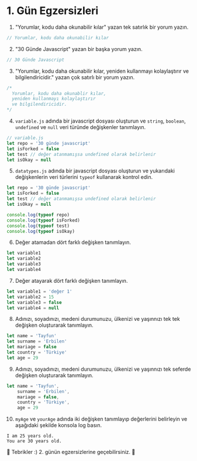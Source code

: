 # 1. Gün Egzersizleri

1. "Yorumlar, kodu daha okunabilir kılar" yazan tek satırlık bir yorum yazın.

```js
// Yorumlar, kodu daha okunabilir kılar
```

2. "30 Günde Javascript" yazan bir başka yorum yazın.

```js
// 30 Günde Javascript
```

3.  "Yorumlar, kodu daha okunabilir kılar, yeniden kullanmayı kolaylaştırır ve bilgilendiricidir." yazan çok satırlı bir yorum yazın.

```js
/*
  Yorumlar, kodu daha okunablir kılar,
  yeniden kullanmayı kolaylaştırır
  ve bilgilendiricidir.
*/
```

4. `variable.js` adında bir javascript dosyası oluşturun ve `string`, `boolean`, `undefined` ve `null` veri türünde değişkenler tanımlayın.

```js
// variable.js
let repo = '30 günde javascript'
let isForked = false
let test // değer atanmamışsa undefined olarak belirlenir
let isOkay = null
```

5. `datatypes.js` adında bir javascript dosyası oluşturun ve yukarıdaki değişkenlerin veri türlerini `typeof` kullanarak kontrol edin.

```js
let repo = '30 günde javascript'
let isForked = false
let test // değer atanmamışsa undefined olarak belirlenir
let isOkay = null

console.log(typeof repo)
console.log(typeof isForked)
console.log(typeof test)
console.log(typeof isOkay)
```

6. Değer atamadan dört farklı değişken tanımlayın.

```js
let variable1
let variable2
let variable3
let variable4
```

7. Değer atayarak dört farklı değişken tanımlayın.

```js
let variable1 = 'değer 1'
let variable2 = 15
let variable3 = false
let variable4 = null
```

8. Adınızı, soyadınızı, medeni durumunuzu, ülkenizi ve yaşınnızı tek tek değişken oluşturarak tanımlayın.

```js
let name = 'Tayfun'
let surname = 'Erbilen'
let mariage = false
let country = 'Türkiye'
let age = 29
```

9. Adınızı, soyadınızı, medeni durumunuzu, ülkenizi ve yaşınnızı tek seferde değişken oluşturarak tanımlayın.

```js
let name = 'Tayfun',
    surname = 'Erbilen',
    mariage = false,
    country = 'Türkiye',
    age = 29
```

10. `myAge` ve `yourAge` adında iki değişken tanımlayıp değerlerini belirleyin ve aşağıdaki şekilde konsola log basın.

```
I am 25 years old.
You are 30 years old.
```

🎉 Tebrikler :) 2. günün egzersizlerine geçebilirsiniz. 🎉
